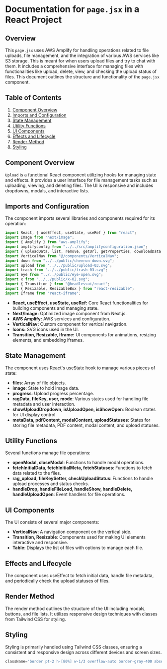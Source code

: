 # Documentation for `page.jsx` in a React Project

## Overview

This `page.jsx`  uses AWS Amplify for handling operations related to file uploads, file management, and the integration of various AWS services like S3 storage. This is meant for when users upload files and try to chat with them. It includes a comprehensive interface for managing files with functionalities like upload, delete, view, and checking the upload status of files. This document outlines the structure and functionality of the `page.jsx` component.

## Table of Contents

1. [Component Overview](#component-overview)
2. [Imports and Configuration](#imports-and-configuration)
3. [State Management](#state-management)
4. [Utility Functions](#utility-functions)
5. [UI Components](#ui-components)
6. [Effects and Lifecycle](#effects-and-lifecycle)
7. [Render Method](#render-method)
8. [Styling](#styling)

## Component Overview

`Upload` is a functional React component utilizing hooks for managing state and effects. It provides a user interface for file management tasks such as uploading, viewing, and deleting files. The UI is responsive and includes dropdowns, modals, and interactive lists.

## Imports and Configuration

The component imports several libraries and components required for its operation:

```jsx
import React, { useEffect, useState, useRef } from "react";
import Image from "next/image";
import { Amplify } from "aws-amplify";
import amplifyconfig from "../../src/amplifyconfiguration.json";
import { uploadData, list, remove, getUrl, getProperties, downloadData } from "aws-amplify/storage";
import VerticalNav from "@/components/VerticalNav";
import down from "../../public/chevron-down.svg";
import upload from "../../public/upload-03.svg";
import trash from "../../public/trash-03.svg";
import eye from "../../public/eye-open.svg";
import x from "../../public/x-02.svg";
import { Transition } from "@headlessui/react";
import { Resizable, ResizableBox } from "react-resizable";
import Iframe from "react-iframe";
```

- **React, useEffect, useState, useRef:** Core React functionalities for building components and managing state.
- **Next/Image:** Optimized image component from Next.js.
- **AWS Amplify:** AWS services and configuration.
- **VerticalNav:** Custom component for vertical navigation.
- **Icons:** SVG icons used in the UI.
- **Transition, Resizable, Iframe:** UI components for animations, resizing elements, and embedding iframes.

## State Management

The component uses React's useState hook to manage various pieces of state:

- **files**: Array of file objects.
- **image**: State to hold image data.
- **progress**: Upload progress percentage.
- **ragData, fileKey, user, mode**: Various states used for handling file metadata and user interaction.
- **showUploadDropdown, isUploadOpen, isShowOpen**: Boolean states for UI display control.
- **metaData, pdfContent, modalContent, uploadStatuses**: States for storing file metadata, PDF content, modal content, and upload statuses.

## Utility Functions

Several functions manage file operations:

- **openModal, closeModal**: Functions to handle modal operations.
- **fetchInitialData, fetchInitialMeta, fetchStatuses**: Functions to fetch data related to the files.
- **rag_upload, fileKeySetter, checkUploadStatus**: Functions to handle upload processes and status checks.
- **handleDrop, handleFileLoad, handleShow, handleDelete, handleUploadOpen**: Event handlers for file operations.

## UI Components

The UI consists of several major components:

- **VerticalNav**: A navigation component on the vertical side.
- **Transition, Resizable**: Components used for making UI elements interactive and responsive.
- **Table**: Displays the list of files with options to manage each file.

## Effects and Lifecycle

The component uses useEffect to fetch initial data, handle file metadata, and periodically check the upload statuses of files.

## Render Method

The render method outlines the structure of the UI including modals, buttons, and file lists. It utilizes responsive design techniques with classes from Tailwind CSS for styling.

## Styling

Styling is primarily handled using Tailwind CSS classes, ensuring a consistent and responsive design across different devices and screen sizes.

```jsx
className="border pt-2 h-[80%] w-1/3 overflow-auto border-gray-400 absolute right-0 opacity-97 flex flex-col items-start resize"
```

